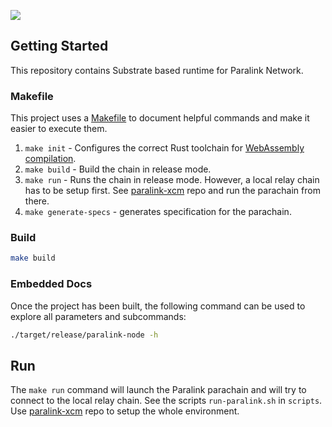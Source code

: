 ![](https://paralink.network/images/logo-sm-home.png)

## Getting Started

This repository contains Substrate based runtime for Paralink Network.

### Makefile

This project uses a [Makefile](Makefile) to document helpful commands and make it easier to execute them.

1. `make init` - Configures the correct Rust toolchain for
   [WebAssembly compilation](https://substrate.dev/docs/en/knowledgebase/getting-started/#webassembly-compilation).
2. `make build` - Build the chain in release mode.
3. `make run` - Runs the chain in release mode. However, a local relay chain has to be setup first. See [paralink-xcm](https://github.com/paralink-network/paralink-xcm) repo and run the parachain from there.
4. `make generate-specs` - generates specification for the parachain.

### Build

```sh
make build
```

### Embedded Docs

Once the project has been built, the following command can be used to explore all parameters and subcommands:

```sh
./target/release/paralink-node -h
```

## Run

The `make run` command will launch the Paralink parachain and will try to connect to the local relay chain. See the scripts `run-paralink.sh` in `scripts`. Use [paralink-xcm](https://github.com/paralink-network/paralink-xcm) repo to setup the whole environment.

